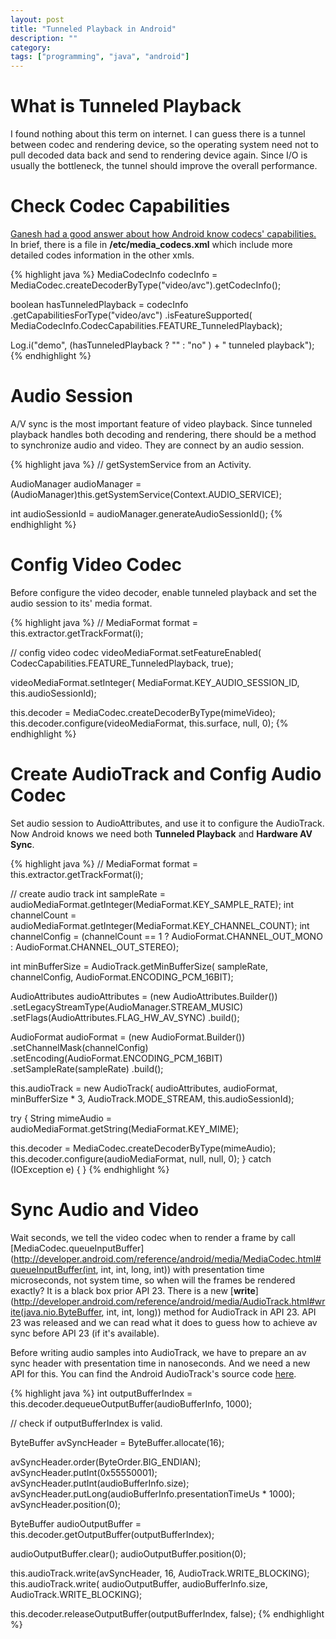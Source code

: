 ```yaml
---
layout: post
title: "Tunneled Playback in Android"
description: ""
category:
tags: ["programming", "java", "android"]
---
```


# What is Tunneled Playback

I found nothing about this term on internet. I can guess there is a tunnel between codec and rendering device, so the operating system need not to pull decoded data back and send to rendering device again. Since I/O is usually the bottleneck, the tunnel should improve the overall performance.

# Check Codec Capabilities

[Ganesh had a good answer about how Android know codecs' capabilities.](http://stackoverflow.com/questions/22857059/how-mediacodec-finds-the-codec-inside-the-framework-in-android) In brief, there is a file in **/etc/media_codecs.xml** which include more detailed codes information in the other xmls.

{% highlight java %}
MediaCodecInfo codecInfo =
  MediaCodec.createDecoderByType("video/avc").getCodecInfo();

boolean hasTunneledPlayback = codecInfo
  .getCapabilitiesForType("video/avc")
  .isFeatureSupported(
    MediaCodecInfo.CodecCapabilities.FEATURE_TunneledPlayback);

Log.i("demo", (hasTunneledPlayback ? "" : "no" ) + " tunneled playback");
{% endhighlight %}

# Audio Session

A/V sync is the most important feature of video playback. Since tunneled playback handles both decoding and rendering, there should be a method to synchronize audio and video. They are connect by an audio session.

{% highlight java %}
// getSystemService from an Activity.

AudioManager audioManager =
  (AudioManager)this.getSystemService(Context.AUDIO_SERVICE);

int audioSessionId = audioManager.generateAudioSessionId();
{% endhighlight %}

# Config Video Codec

Before configure the video decoder, enable tunneled playback and set the audio session to its' media format.

{% highlight java %}
// MediaFormat format = this.extractor.getTrackFormat(i);

// config video codec
videoMediaFormat.setFeatureEnabled(
  CodecCapabilities.FEATURE_TunneledPlayback, true);

videoMediaFormat.setInteger(
  MediaFormat.KEY_AUDIO_SESSION_ID, this.audioSessionId);

this.decoder = MediaCodec.createDecoderByType(mimeVideo);
this.decoder.configure(videoMediaFormat, this.surface, null, 0);
{% endhighlight %}

# Create AudioTrack and Config Audio Codec

Set audio session to AudioAttributes, and use it to configure the AudioTrack. Now Android knows we need both **Tunneled Playback** and **Hardware AV Sync**.

{% highlight java %}
// MediaFormat format = this.extractor.getTrackFormat(i);

// create audio track
int sampleRate = audioMediaFormat.getInteger(MediaFormat.KEY_SAMPLE_RATE);
int channelCount = audioMediaFormat.getInteger(MediaFormat.KEY_CHANNEL_COUNT);
int channelConfig = (channelCount == 1 ? AudioFormat.CHANNEL_OUT_MONO
                                       : AudioFormat.CHANNEL_OUT_STEREO);

int minBufferSize = AudioTrack.getMinBufferSize(
  sampleRate,
  channelConfig,
  AudioFormat.ENCODING_PCM_16BIT);

AudioAttributes audioAttributes = (new AudioAttributes.Builder())
  .setLegacyStreamType(AudioManager.STREAM_MUSIC)
  .setFlags(AudioAttributes.FLAG_HW_AV_SYNC)
  .build();

AudioFormat audioFormat = (new AudioFormat.Builder())
  .setChannelMask(channelConfig)
  .setEncoding(AudioFormat.ENCODING_PCM_16BIT)
  .setSampleRate(sampleRate)
  .build();

this.audioTrack = new AudioTrack(
  audioAttributes,
  audioFormat,
  minBufferSize * 3,
  AudioTrack.MODE_STREAM,
  this.audioSessionId);

try {
  String mimeAudio = audioMediaFormat.getString(MediaFormat.KEY_MIME);

  this.decoder = MediaCodec.createDecoderByType(mimeAudio);
  this.decoder.configure(audioMediaFormat, null, null, 0);
}  catch (IOException e) {
}
{% endhighlight %}

# Sync Audio and Video

Wait seconds, we tell the video codec when to render a frame by call [MediaCodec.queueInputBuffer](http://developer.android.com/reference/android/media/MediaCodec.html#queueInputBuffer(int, int, int, long, int)) with presentation time microseconds, not system time, so when will the frames be rendered exactly? It is a black box prior API 23. There is a new [**write**](http://developer.android.com/reference/android/media/AudioTrack.html#write(java.nio.ByteBuffer, int, int, long)) method for AudioTrack in API 23. API 23 was released and we can read what it does to guess how to achieve av sync before API 23 (if it's available).

Before writing audio samples into AudioTrack, we have to prepare an av sync header with presentation time in nanoseconds. And we need a new API for this. You can find the Android AudioTrack's source code [here](https://android.googlesource.com/platform/frameworks/base/+/master/media/java/android/media/AudioTrack.java).

{% highlight java %}
int outputBufferIndex = this.decoder.dequeueOutputBuffer(audioBufferInfo, 1000);

// check if outputBufferIndex is valid.

ByteBuffer avSyncHeader = ByteBuffer.allocate(16);

avSyncHeader.order(ByteOrder.BIG_ENDIAN);
avSyncHeader.putInt(0x55550001);
avSyncHeader.putInt(audioBufferInfo.size);
avSyncHeader.putLong(audioBufferInfo.presentationTimeUs * 1000);
avSyncHeader.position(0);

ByteBuffer audioOutputBuffer = this.decoder.getOutputBuffer(outputBufferIndex);

audioOutputBuffer.clear();
audioOutputBuffer.position(0);

this.audioTrack.write(avSyncHeader, 16, AudioTrack.WRITE_BLOCKING);
this.audioTrack.write(
  audioOutputBuffer, audioBufferInfo.size, AudioTrack.WRITE_BLOCKING);

this.decoder.releaseOutputBuffer(outputBufferIndex, false);
{% endhighlight %}
